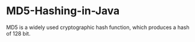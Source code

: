 # MD5-Hashing-in-Java
MD5 is a widely used cryptographic hash function, which produces a hash of 128 bit.
